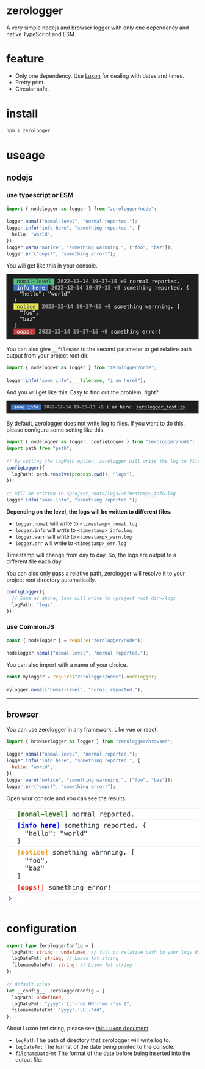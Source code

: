 # zerologger

A very simple nodejs and browser logger with only one dependency and native TypeScript and ESM.

# feature

- Only one dependency. Use [Luxon](https://moment.github.io/luxon/#/) for dealing with dates and times.
- Pretty print.
- Circular safe.

# install

```bash
npm i zerologger
```

# useage

## nodejs

### use typescript or ESM

```typescript
import { nodelogger as logger } from "zerologger/node";

logger.nomal("nomal-level", "normal reported.");
logger.info("info here", "something reported.", {
  hello: "world",
});
logger.warn("notice", "something warnning.", ["foo", "baz"]);
logger.err("oops!", "something error!");
```

You will get like this in your console.

![log preview img](docs/assets/console_preview.png)

You can also give `__filename` to the second parameter to get relative path output from your project root dir.

```typescript
import { nodelogger as logger } from "zerologger/node";

logger.info("some info", __filename, "i am here!");
```

And you will get like this. Easy to find out the problem, right?

![filename preview img](docs/assets/filename_preview.png)

By default, zerologger does not write log to files. If you want to do this, please configure some setting like this.

```typescript
import { nodelogger as logger, configLogger } from "zerologger/node";
import path from "path";

// By setting the logPath option, zerologger will write the log to files automatically.
configLogger({
  logPath: path.resolve(process.cwd(), "logs"),
});

// Will be written to <project_root>/logs/<timestamp>_info.log
logger.info("some-info", "something reported.");
```

**Depending on the level, the logs will be written to different files.**

- `logger.nomal` will write to `<timestamp>_nomal.log`
- `logger.info` will write to `<timestamp>_info.log`
- `logger.warn` will write to `<timestamp>_warn.log`
- `logger.err` will write to `<timestamp>_err.log`

Timestamp will change from day to day. So, the logs are output to a different file each day.

You can also only pass a relative path, zerologger will resolve it to your project root directory automatically.

```typescript
configLogger({
  // Same as above, logs will write to <project_root_dir>/logs
  logPath: "logs",
});
```

### use CommonJS

```javascript
const { nodelogger } = require("zerologger/node");

nodelogger.nomal("nomal-level", "normal reported.");
```

You can also import with a name of your choice.

```javascript
const mylogger = require("zerologger/node").nodelogger;

mylogger.nomal("nomal-level", "normal reported.");
```

---

## browser

You can use zerologger in any framework. Like vue or react.

```javascript
import { browserlogger as logger } from "zerologger/browser";

logger.nomal("nomal-level", "normal reported.");
logger.info("info here", "something reported.", {
  hello: "world",
});
logger.warn("notice", "something warnning.", ["foo", "baz"]);
logger.err("oops!", "something error!");
```

Open your console and you can see the results.

![browser preview img](docs/assets/browser_preview.png)

# configuration

```typescript
export type ZerologgerConfig = {
  logPath: string | undefined; // full or relative path to your logs directory
  logDateFmt: string; // Luxon fmt string
  filenameDateFmt: string; // Luxon fmt string
};

// default value
let __config__: ZerologgerConfig = {
  logPath: undefined,
  logDateFmt: "yyyy'-'LL'-'dd HH'-'mm'-'ss Z",
  filenameDateFmt: "yyyy'-'LL'-'dd",
};
```

About Luxon fmt string, please see [this Luxon document](https://moment.github.io/luxon/#/formatting?id=table-of-tokens)

- `logPath` The path of directory that zerologger will write log to.
- `logDateFmt` The format of the date being printed to the console.
- `filenameDateFmt` The format of the date before being inserted into the output file.
